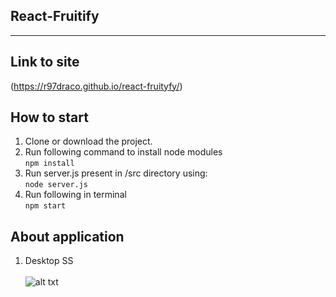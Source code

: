 ## React-Fruitify
--------
## Link to site
(https://r97draco.github.io/react-fruityfy/)

## How to start
1. Clone or download the project.
2. Run following command to install node modules
<br>```npm install```
2. Run server.js present in /src directory using:
<br>```node server.js```
3. Run following in terminal
<br>```npm start```

## About application
1. Desktop SS
<br><br>![alt txt](./public/desktop.png)<br>

